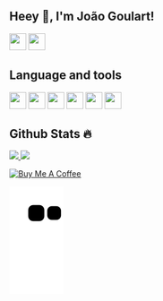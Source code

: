 ## Heey 👋, I'm João Goulart!

<!-- 

gif codigo
<img src="https://cdn.dribbble.com/users/330915/screenshots/3587000/10_coding_dribbble.gif">

-->

<div>
<a href = "mailto:joao123goulart@gmail.com" ><img margin-right=5px height=30px width=30px src="https://user-images.githubusercontent.com/32155230/183216360-bd80dba9-8b36-4a50-944d-45e8b7ff45bb.png" target="_blank"></a>
<a href="https://www.linkedin.com/in/jo%C3%A3o-goulart-0a2541150/" target="_blank"><img height=30px width=30px src="https://cdn.jsdelivr.net/gh/devicons/devicon/icons/linkedin/linkedin-original.svg" target="_blank"></a>   
</div>

## Language and tools
<div>
  <img height=30px width=30px src="https://cdn.jsdelivr.net/gh/devicons/devicon/icons/javascript/javascript-original.svg" />
  <img height=30px width=30px src="https://cdn.jsdelivr.net/gh/devicons/devicon/icons/java/java-original.svg" />
  <img height=30px width=30px src="https://cdn.jsdelivr.net/gh/devicons/devicon/icons/cplusplus/cplusplus-original.svg" />
  <img height=30px width=30px src="https://cdn.jsdelivr.net/gh/devicons/devicon/icons/vscode/vscode-original.svg" />
  <img height=30px width=30px src="https://cdn.jsdelivr.net/gh/devicons/devicon/icons/postgresql/postgresql-original.svg" />
  <img height=30px width=30px src="https://cdn.jsdelivr.net/gh/devicons/devicon/icons/git/git-original.svg" />
</div>


## Github Stats 🔥
<div>
  <a href="https://github.com/jgoulartf">
  <img height="180em" src="https://github-readme-stats.vercel.app/api/top-langs/?username=jgoulartf&layout=compact&langs_count=7&theme=dracula"/>
  <img height="180em" src="https://github-readme-stats.vercel.app/api?username=jgoulartf&show_icons=true&theme=dracula&include_all_commits=true&count_private=true"/>
</div>
  
<a href="https://www.buymeacoffee.com/jgoulart" target="_blank"><img src="https://cdn.buymeacoffee.com/buttons/v2/default-red.png" alt="Buy Me A Coffee" width="150" ></a>
  
![Snake animation](https://github.com/jgoulartf/jgoulartf/blob/output/github-contribution-grid-snake.svg)

  
<!--
**jgoulartf/jgoulartf** is a ✨ _special_ ✨ repository because its `README.md` (this file) appears on your GitHub profile.

Here are some ideas to get you started:

- 🔭 I’m currently working on ...
- 🌱 I’m currently learning ...
- 👯 I’m looking to collaborate on ...
- 🤔 I’m looking for help with ...
- 💬 Ask me about ...
- 📫 How to reach me: ...
- 😄 Pronouns: ...
- ⚡ Fun fact: ...
-->
